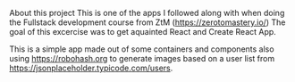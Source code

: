 About this project
This is one of the apps I followed along with when doing the Fullstack development course from ZtM (https://zerotomastery.io/)
The goal of this excercise was to get aquainted React and Create React App.

This is a simple app made out of some containers and components also using https://robohash.org to generate images based on a user list from https://jsonplaceholder.typicode.com/users.
